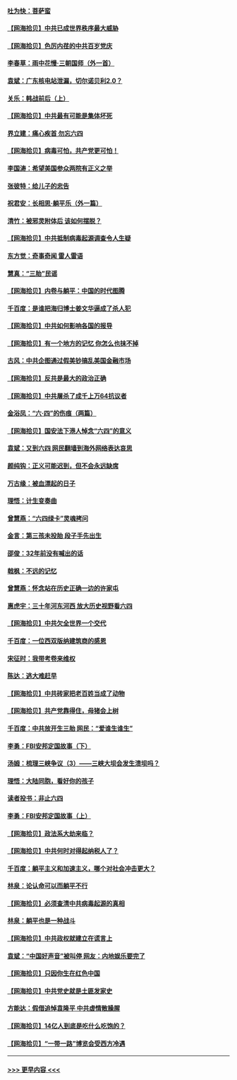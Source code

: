 #### [吐为快：菩萨蛮](../pages/nsc993/n13030033.md?t=06181151) 
#### [【网海拾贝】中共已成世界秩序最大威胁](../pages/nsc993/n13028138.md?t=06181151) 
#### [【网海拾贝】色厉内荏的中共百岁党庆](../pages/nsc993/n13025582.md?t=06181151) 
#### [李春草：雨中花慢‧三朝国师（外一首）](../pages/nsc993/n13025567.md?t=06181151) 
#### [袁斌：广东核电站泄漏，切尔诺贝利2.0？](../pages/nsc993/n13025475.md?t=06181151) 
#### [关乐：韩战前后（上）](../pages/nsc993/n13025387.md?t=06181151) 
#### [【网海拾贝】中共最有可能是集体坏死](../pages/nsc993/n13023101.md?t=06181151) 
#### [界立建：痛心疾首 勿忘六四](../pages/nsc993/n13022339.md?t=06181151) 
#### [【网海拾贝】病毒可怕，共产党更可怕！](../pages/nsc993/n13020728.md?t=06181151) 
#### [李国涛：希望美国参众两院有正义之举](../pages/nsc993/n13020674.md?t=06181151) 
#### [张彼特：给儿子的忠告](../pages/nsc993/n13018934.md?t=06181151) 
#### [祝君安：长相思‧躺平乐（外一篇）](../pages/nsc993/n13018923.md?t=06181151) 
#### [清竹：被邪灵附体后 该如何摆脱？](../pages/nsc993/n13018877.md?t=06181151) 
#### [【网海拾贝】中共抵制病毒起源调查令人生疑](../pages/nsc993/n13017785.md?t=06181151) 
#### [东方觉：奇事奇闻 雷人雷语](../pages/nsc993/n13017577.md?t=06181151) 
#### [慧真：“三胎”民谣](../pages/nsc993/n13017394.md?t=06181151) 
#### [【网海拾贝】内卷与躺平：中国的时代图腾](../pages/nsc993/n13016128.md?t=06181151) 
#### [千百度：是谁把海归博士姜文华逼成了杀人犯](../pages/nsc993/n13015218.md?t=06181151) 
#### [【网海拾贝】中共如何影响各国的报导](../pages/nsc993/n13012599.md?t=06181151) 
#### [【网海拾贝】有一个地方的记忆 你怎么也抹不掉](../pages/nsc993/n13009802.md?t=06181151) 
#### [古风：中共企图通过假美钞搞乱美国金融市场](../pages/nsc993/n13009626.md?t=06181151) 
#### [【网海拾贝】反共是最大的政治正确](../pages/nsc993/n13007051.md?t=06181151) 
#### [【网海拾贝】中共屠杀了成千上万64抗议者](../pages/nsc993/n13002713.md?t=06181151) 
#### [金浴凤：“六·四”的伤痕（两篇）](../pages/nsc993/n13001719.md?t=06181151) 
#### [【网海拾贝】国安法下港人悼念“六四”的意义](../pages/nsc993/n13001039.md?t=06181151) 
#### [袁斌：又到六四 网民翻墙到海外网络表达哀思](../pages/nsc993/n13000995.md?t=06181151) 
#### [颜纯钩：正义可能迟到，但不会永远缺席](../pages/nsc993/n13000920.md?t=06181151) 
#### [万古缘：被血漂起的日子](../pages/nsc993/n13000914.md?t=06181151) 
#### [理悟：计生变奏曲](../pages/nsc993/n13000414.md?t=06181151) 
#### [曾慧燕：“六四绿卡”灵魂拷问](../pages/nsc993/n13000277.md?t=06181151) 
#### [金言：第三孩未投胎 段子手先出生](../pages/nsc993/n13000215.md?t=06181151) 
#### [邵俊：32年前没有喊出的话](../pages/nsc993/n13000181.md?t=06181151) 
#### [戟枫：不远的记忆](../pages/nsc993/n13000121.md?t=06181151) 
#### [曾慧燕：怀念站在历史正确一边的许家屯](../pages/nsc993/n13000073.md?t=06181151) 
#### [惠虎宇：三十年河东河西 放大历史视野看六四](../pages/nsc993/n13000018.md?t=06181151) 
#### [【网海拾贝】中共欠全世界一个交代](../pages/nsc993/n12998706.md?t=06181151) 
#### [千百度：一位西双版纳建筑商的感恩](../pages/nsc993/n12998487.md?t=06181151) 
#### [宋征时：我带考卷来维权](../pages/nsc993/n12994088.md?t=06181151) 
#### [陈达：逃大难赶早](../pages/nsc993/n12993569.md?t=06181151) 
#### [【网海拾贝】中共砖家把老百姓当成了动物](../pages/nsc993/n12993483.md?t=06181151) 
#### [【网海拾贝】共产党靠得住，母猪会上树](../pages/nsc993/n12990730.md?t=06181151) 
#### [千百度：中共放开生三胎 网民：“爱谁生谁生”](../pages/nsc993/n12990644.md?t=06181151) 
#### [李勇：FBI安邦定国故事（下）](../pages/nsc993/n12987854.md?t=06181151) 
#### [汤姆：梳理三峡争议（3）——三峡大坝会发生溃坝吗？](../pages/nsc993/n12989806.md?t=06181151) 
#### [理悟：大陆同胞，看好你的孩子](../pages/nsc993/n12989778.md?t=06181151) 
#### [读者投书：非止六四](../pages/nsc993/n12989673.md?t=06181151) 
#### [李勇：FBI安邦定国故事（上）](../pages/nsc993/n12987749.md?t=06181151) 
#### [【网海拾贝】政法系大劫来临？](../pages/nsc993/n12987596.md?t=06181151) 
#### [【网海拾贝】中共何时对得起纳税人了？](../pages/nsc993/n12985578.md?t=06181151) 
#### [千百度：躺平主义和加速主义，哪个对社会冲击更大？](../pages/nsc993/n12985512.md?t=06181151) 
#### [林泉：论认命可以而躺平不行](../pages/nsc993/n12985505.md?t=06181151) 
#### [【网海拾贝】必须查清中共病毒起源的真相](../pages/nsc993/n12984276.md?t=06181151) 
#### [林泉：躺平也是一种战斗](../pages/nsc993/n12984194.md?t=06181151) 
#### [【网海拾贝】中共政权就建立在谎言上](../pages/nsc993/n12981880.md?t=06181151) 
#### [袁斌：“中国好声音”被叫停 网友：内地娱乐要完了](../pages/nsc993/n12981826.md?t=06181151) 
#### [【网海拾贝】只因你生在红色中国](../pages/nsc993/n12979096.md?t=06181151) 
#### [【网海拾贝】中共党史就是土匪发家史](../pages/nsc993/n12976478.md?t=06181151) 
#### [方能达：假借追悼袁隆平 中共虚情散臊腥](../pages/nsc993/n12976396.md?t=06181151) 
#### [【网海拾贝】14亿人到底是吃什么吃饱的？](../pages/nsc993/n12974125.md?t=06181151) 
#### [【网海拾贝】“一带一路”博览会受西方冷遇](../pages/nsc993/n12971787.md?t=06181151) 

----
#### [ >>> 更早内容 <<< ](../indexes/nsc993-earlier.md)
